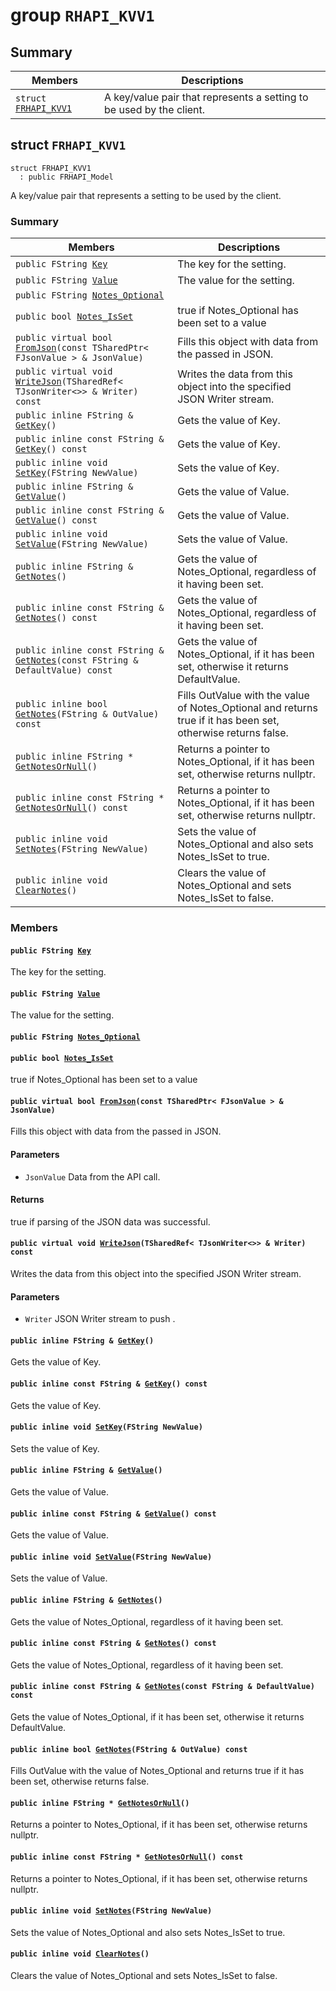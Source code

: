 # group `RHAPI_KVV1` <a id="group__RHAPI__KVV1"></a>

## Summary

 Members                        | Descriptions                                
--------------------------------|---------------------------------------------
`struct `[`FRHAPI_KVV1`](#structFRHAPI__KVV1) | A key/value pair that represents a setting to be used by the client.

## struct `FRHAPI_KVV1` <a id="structFRHAPI__KVV1"></a>

```
struct FRHAPI_KVV1
  : public FRHAPI_Model
```

A key/value pair that represents a setting to be used by the client.

### Summary

 Members                        | Descriptions                                
--------------------------------|---------------------------------------------
`public FString `[`Key`](#structFRHAPI__KVV1_1a4032dad7defb4a7069362c1164c8c7db) | The key for the setting.
`public FString `[`Value`](#structFRHAPI__KVV1_1a7371b5d7b85e04f8f8e8826b1f552fe9) | The value for the setting.
`public FString `[`Notes_Optional`](#structFRHAPI__KVV1_1a85ee373f386631eb4de63c619e9e32cd) | 
`public bool `[`Notes_IsSet`](#structFRHAPI__KVV1_1a0b4646a683aa065edf28203a13a44358) | true if Notes_Optional has been set to a value
`public virtual bool `[`FromJson`](#structFRHAPI__KVV1_1a56c580398961b817d89c625eafe4bbc9)`(const TSharedPtr< FJsonValue > & JsonValue)` | Fills this object with data from the passed in JSON.
`public virtual void `[`WriteJson`](#structFRHAPI__KVV1_1a798858ea9602e85fba57483b811160cd)`(TSharedRef< TJsonWriter<>> & Writer) const` | Writes the data from this object into the specified JSON Writer stream.
`public inline FString & `[`GetKey`](#structFRHAPI__KVV1_1a67d0feb893b0c257bb605749ad8c4a6e)`()` | Gets the value of Key.
`public inline const FString & `[`GetKey`](#structFRHAPI__KVV1_1ad0a5f00fbc212bfd868aa0e84b6b3e3c)`() const` | Gets the value of Key.
`public inline void `[`SetKey`](#structFRHAPI__KVV1_1a4ab9a2a908a2115bbe3154c7d32c9212)`(FString NewValue)` | Sets the value of Key.
`public inline FString & `[`GetValue`](#structFRHAPI__KVV1_1a5b96d26a812685e065ed19287e12a211)`()` | Gets the value of Value.
`public inline const FString & `[`GetValue`](#structFRHAPI__KVV1_1ab737344aaeb184d03e0c32cd0e3f0e20)`() const` | Gets the value of Value.
`public inline void `[`SetValue`](#structFRHAPI__KVV1_1a138d34e0e42da071a7beeac644eb908c)`(FString NewValue)` | Sets the value of Value.
`public inline FString & `[`GetNotes`](#structFRHAPI__KVV1_1aabb05a907e74feee14a516b9574d99e1)`()` | Gets the value of Notes_Optional, regardless of it having been set.
`public inline const FString & `[`GetNotes`](#structFRHAPI__KVV1_1a42091b149fc802a59785a4cd2d7f11ab)`() const` | Gets the value of Notes_Optional, regardless of it having been set.
`public inline const FString & `[`GetNotes`](#structFRHAPI__KVV1_1a71ffae33467f167421b60a23444a3ef7)`(const FString & DefaultValue) const` | Gets the value of Notes_Optional, if it has been set, otherwise it returns DefaultValue.
`public inline bool `[`GetNotes`](#structFRHAPI__KVV1_1a6f418b98db58d45a0d99b3d879f76540)`(FString & OutValue) const` | Fills OutValue with the value of Notes_Optional and returns true if it has been set, otherwise returns false.
`public inline FString * `[`GetNotesOrNull`](#structFRHAPI__KVV1_1ad31d046db72075d0e9731f188fe45083)`()` | Returns a pointer to Notes_Optional, if it has been set, otherwise returns nullptr.
`public inline const FString * `[`GetNotesOrNull`](#structFRHAPI__KVV1_1a7d5ccfbfd237c43bb1c2425558248bd1)`() const` | Returns a pointer to Notes_Optional, if it has been set, otherwise returns nullptr.
`public inline void `[`SetNotes`](#structFRHAPI__KVV1_1a3dc7f59d7e6160327ab676ffa4a86988)`(FString NewValue)` | Sets the value of Notes_Optional and also sets Notes_IsSet to true.
`public inline void `[`ClearNotes`](#structFRHAPI__KVV1_1af6138e37d8c64331aa5f9877e5fd3bab)`()` | Clears the value of Notes_Optional and sets Notes_IsSet to false.

### Members

#### `public FString `[`Key`](#structFRHAPI__KVV1_1a4032dad7defb4a7069362c1164c8c7db) <a id="structFRHAPI__KVV1_1a4032dad7defb4a7069362c1164c8c7db"></a>

The key for the setting.

#### `public FString `[`Value`](#structFRHAPI__KVV1_1a7371b5d7b85e04f8f8e8826b1f552fe9) <a id="structFRHAPI__KVV1_1a7371b5d7b85e04f8f8e8826b1f552fe9"></a>

The value for the setting.

#### `public FString `[`Notes_Optional`](#structFRHAPI__KVV1_1a85ee373f386631eb4de63c619e9e32cd) <a id="structFRHAPI__KVV1_1a85ee373f386631eb4de63c619e9e32cd"></a>

#### `public bool `[`Notes_IsSet`](#structFRHAPI__KVV1_1a0b4646a683aa065edf28203a13a44358) <a id="structFRHAPI__KVV1_1a0b4646a683aa065edf28203a13a44358"></a>

true if Notes_Optional has been set to a value

#### `public virtual bool `[`FromJson`](#structFRHAPI__KVV1_1a56c580398961b817d89c625eafe4bbc9)`(const TSharedPtr< FJsonValue > & JsonValue)` <a id="structFRHAPI__KVV1_1a56c580398961b817d89c625eafe4bbc9"></a>

Fills this object with data from the passed in JSON.

#### Parameters
* `JsonValue` Data from the API call.

#### Returns
true if parsing of the JSON data was successful.

#### `public virtual void `[`WriteJson`](#structFRHAPI__KVV1_1a798858ea9602e85fba57483b811160cd)`(TSharedRef< TJsonWriter<>> & Writer) const` <a id="structFRHAPI__KVV1_1a798858ea9602e85fba57483b811160cd"></a>

Writes the data from this object into the specified JSON Writer stream.

#### Parameters
* `Writer` JSON Writer stream to push .

#### `public inline FString & `[`GetKey`](#structFRHAPI__KVV1_1a67d0feb893b0c257bb605749ad8c4a6e)`()` <a id="structFRHAPI__KVV1_1a67d0feb893b0c257bb605749ad8c4a6e"></a>

Gets the value of Key.

#### `public inline const FString & `[`GetKey`](#structFRHAPI__KVV1_1ad0a5f00fbc212bfd868aa0e84b6b3e3c)`() const` <a id="structFRHAPI__KVV1_1ad0a5f00fbc212bfd868aa0e84b6b3e3c"></a>

Gets the value of Key.

#### `public inline void `[`SetKey`](#structFRHAPI__KVV1_1a4ab9a2a908a2115bbe3154c7d32c9212)`(FString NewValue)` <a id="structFRHAPI__KVV1_1a4ab9a2a908a2115bbe3154c7d32c9212"></a>

Sets the value of Key.

#### `public inline FString & `[`GetValue`](#structFRHAPI__KVV1_1a5b96d26a812685e065ed19287e12a211)`()` <a id="structFRHAPI__KVV1_1a5b96d26a812685e065ed19287e12a211"></a>

Gets the value of Value.

#### `public inline const FString & `[`GetValue`](#structFRHAPI__KVV1_1ab737344aaeb184d03e0c32cd0e3f0e20)`() const` <a id="structFRHAPI__KVV1_1ab737344aaeb184d03e0c32cd0e3f0e20"></a>

Gets the value of Value.

#### `public inline void `[`SetValue`](#structFRHAPI__KVV1_1a138d34e0e42da071a7beeac644eb908c)`(FString NewValue)` <a id="structFRHAPI__KVV1_1a138d34e0e42da071a7beeac644eb908c"></a>

Sets the value of Value.

#### `public inline FString & `[`GetNotes`](#structFRHAPI__KVV1_1aabb05a907e74feee14a516b9574d99e1)`()` <a id="structFRHAPI__KVV1_1aabb05a907e74feee14a516b9574d99e1"></a>

Gets the value of Notes_Optional, regardless of it having been set.

#### `public inline const FString & `[`GetNotes`](#structFRHAPI__KVV1_1a42091b149fc802a59785a4cd2d7f11ab)`() const` <a id="structFRHAPI__KVV1_1a42091b149fc802a59785a4cd2d7f11ab"></a>

Gets the value of Notes_Optional, regardless of it having been set.

#### `public inline const FString & `[`GetNotes`](#structFRHAPI__KVV1_1a71ffae33467f167421b60a23444a3ef7)`(const FString & DefaultValue) const` <a id="structFRHAPI__KVV1_1a71ffae33467f167421b60a23444a3ef7"></a>

Gets the value of Notes_Optional, if it has been set, otherwise it returns DefaultValue.

#### `public inline bool `[`GetNotes`](#structFRHAPI__KVV1_1a6f418b98db58d45a0d99b3d879f76540)`(FString & OutValue) const` <a id="structFRHAPI__KVV1_1a6f418b98db58d45a0d99b3d879f76540"></a>

Fills OutValue with the value of Notes_Optional and returns true if it has been set, otherwise returns false.

#### `public inline FString * `[`GetNotesOrNull`](#structFRHAPI__KVV1_1ad31d046db72075d0e9731f188fe45083)`()` <a id="structFRHAPI__KVV1_1ad31d046db72075d0e9731f188fe45083"></a>

Returns a pointer to Notes_Optional, if it has been set, otherwise returns nullptr.

#### `public inline const FString * `[`GetNotesOrNull`](#structFRHAPI__KVV1_1a7d5ccfbfd237c43bb1c2425558248bd1)`() const` <a id="structFRHAPI__KVV1_1a7d5ccfbfd237c43bb1c2425558248bd1"></a>

Returns a pointer to Notes_Optional, if it has been set, otherwise returns nullptr.

#### `public inline void `[`SetNotes`](#structFRHAPI__KVV1_1a3dc7f59d7e6160327ab676ffa4a86988)`(FString NewValue)` <a id="structFRHAPI__KVV1_1a3dc7f59d7e6160327ab676ffa4a86988"></a>

Sets the value of Notes_Optional and also sets Notes_IsSet to true.

#### `public inline void `[`ClearNotes`](#structFRHAPI__KVV1_1af6138e37d8c64331aa5f9877e5fd3bab)`()` <a id="structFRHAPI__KVV1_1af6138e37d8c64331aa5f9877e5fd3bab"></a>

Clears the value of Notes_Optional and sets Notes_IsSet to false.

